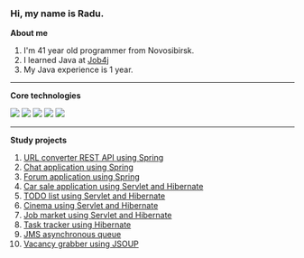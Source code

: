 ### Hi, my name is Radu.

**About me**
1. I'm 41 year old programmer from Novosibirsk.
2. I learned Java at [Job4j](https://job4j.ru/)
3. My Java experience is 1 year.

----

**Core technologies**

![](https://img.shields.io/badge/Spring-%3E%3D5-orange)
![](https://img.shields.io/badge/Hibernate-%3E%3D5-blue)
![](https://img.shields.io/badge/PostgreSQL-%3E%3D10-yellowgreen)
![](https://img.shields.io/badge/Java-%3E%3D8-green)
![](https://img.shields.io/badge/Maven-%3E%3D3-brightgreen)

---

**Study projects**

1. [URL converter REST API using Spring](https://github.com/RaduKostashchuk/job4j_url_shortcut)
2. [Chat application using Spring](https://github.com/RaduKostashchuk/job4j_chat)
3. [Forum application using Spring](https://github.com/RaduKostashchuk/job4j_forum)
4. [Car sale application using Servlet and Hibernate](https://github.com/RaduKostashchuk/job4j_cars)
5. [TODO list using Servlet and Hibernate](https://github.com/RaduKostashchuk/job4j_todo)
6. [Cinema using Servlet and Hibernate](https://github.com/RaduKostashchuk/job4j_cinema)
7. [Job market using Servlet and Hibernate](https://github.com/RaduKostashchuk/job4j_dreamjob)
8. [Task tracker using Hibernate](https://github.com/RaduKostashchuk/job4j_tracker)
9. [JMS asynchronous queue](https://github.com/RaduKostashchuk/job4j_pooh)
10. [Vacancy grabber using JSOUP](https://github.com/RaduKostashchuk/job4j_grabber)

